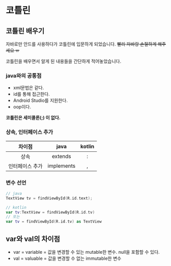 # 코틀린

## 코틀린 배우기

자바로만 안드를 사용하다가 코틀린에 입문하게 되었습니다. ~~빨리 자바랑 손절하게 해주세요 ㅠ~~

코틀린을 배우면서 알게 된 내용들을 간단하게 적어놓았습니다.


### java와의 공통점
- xml문법은 같다.
- id를 통해 접근한다.
- Android Studio를 지원한다.
- oop이다.


**코틀린은 세미콜론(;) 이 없다.**

### 상속, 인터페이스 추가

| 차이점 | java | kotlin |
|:---:|:---:|:---:|
| 상속 | extends | :|
| 인터페이스 추가 | implements | ,|

### 변수 선언

```  kotlin
// java
TextView tv = findViewById(R.id.text);

// kotlin
var tv:TextView = findViewById(R.id.tv)
// 또는
var tv = findViewById(R.id.tv) as TextView
```

## var와 val의 차이점
* var = variable = 값을 변경할 수 있는 mutable한 변수. null을 포함할 수 있다.
* val = valuable = 값을 변경할 수 없는 immutable한 변수 



